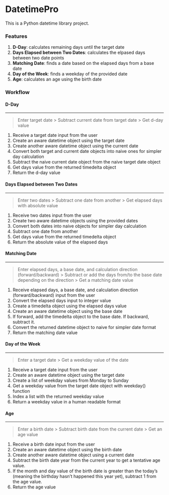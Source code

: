 # DatetimePro
This is a Python datetime library project.

### Features
1. **D-Day**: calculates remaining days until the target date
2. **Days Elapsed between Two Dates**: calculates the elpased days between two date points
3. **Matching Date**: finds a date based on the elapsed days from a base date
4. **Day of the Week**: finds a weekday of the provided date
5. **Age**: calculates an age using the birth date   

### Workflow

#### D-Day
___
> Enter target date > Subtract current date from target date > Get d-day value

1. Receive a target date input from the user
2. Create an aware datetime object using the target date
3. Create another aware datetime object using the current date
4. Convert both target and current date objects into naive ones for simpler day calculation
5. Subtract the naive current date object from the naive target date object
6. Get days value from the returned timedelta object
7. Return the d-day value

#### Days Elapsed between Two Dates
___
> Enter two dates > Subtract one date from another > Get elapsed days with absolute value
1. Receive two dates input from the user
2. Create two aware datetime objects using the provided dates
3. Convert both dates into naive objects for simpler day calculation
4. Subtract one date from another
5. Get days value from the returned timedelta object
6. Return the absolute value of the elapsed days

#### Matching Date
___
> Enter elapsed days, a base date, and calculation direction (forward/backward) > Subtract or add the days from/to the base date depending on the direction > Get a matching date value
1. Receive elapsed days, a base date, and calculation direction (forward/backward) input from the user
2. Convert the elapsed days input to integer value
3. Create a timedelta object using the elapsed days value
4. Create an aware datetime object using the base date
5. If forward, add the timedelta object to the base date. If backward, subtract it. 
6. Convert the returned datetime object to naive for simpler date format
7. Return the matching date value

#### Day of the Week
___
> Enter a target date > Get a weekday value of the date
1. Receive a target date input from the user
2. Create an aware datetime object using the target date
3. Create a list of weekday values from Monday to Sunday
4. Get a weekday value from the target date object with weekday() function
5. Index a list with the returned weekday value
6. Return a weekday value in a human readable format

#### Age
___
> Enter a birth date > Subtract birth date from the current date > Get an age value
1. Receive a birth date input from the user
2. Create an aware datetime object using the birth date
3. Create another aware datetime object using a current date
4. Subtract the birth date year from the current year to get a tentative age value.
5. If the month and day value of the birth date is greater than the today’s (meaning the birthday hasn’t happened this year yet), subtract 1 from the age value.
6. Return the age value